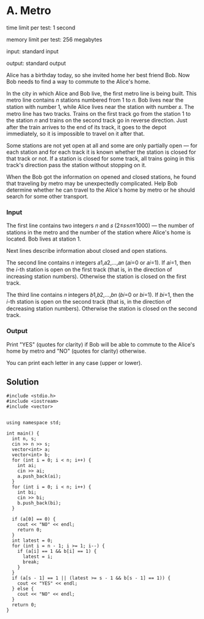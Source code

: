 # A. Metro

time limit per test: 1 second

memory limit per test: 256 megabytes

input: standard input

output: standard output

Alice has a birthday today, so she invited home her best friend Bob. Now Bob needs to find a way to commute to the Alice's home.

In the city in which Alice and Bob live, the first metro line is being built. This metro line contains 𝑛 stations numbered from 1 to 𝑛. Bob lives near the station with number 1, while Alice lives near the station with number 𝑠. The metro line has two tracks. Trains on the first track go from the station 1 to the station 𝑛 and trains on the second track go in reverse direction. Just after the train arrives to the end of its track, it goes to the depot immediately, so it is impossible to travel on it after that.

Some stations are not yet open at all and some are only partially open — for each station and for each track it is known whether the station is closed for that track or not. If a station is closed for some track, all trains going in this track's direction pass the station without stopping on it.

When the Bob got the information on opened and closed stations, he found that traveling by metro may be unexpectedly complicated. Help Bob determine whether he can travel to the Alice's home by metro or he should search for some other transport.

### Input
The first line contains two integers 𝑛 and 𝑠 (2≤𝑠≤𝑛≤1000) — the number of stations in the metro and the number of the station where Alice's home is located. Bob lives at station 1.

Next lines describe information about closed and open stations.

The second line contains 𝑛 integers 𝑎1,𝑎2,…,𝑎𝑛 (𝑎𝑖=0 or 𝑎𝑖=1). If 𝑎𝑖=1, then the 𝑖-th station is open on the first track (that is, in the direction of increasing station numbers). Otherwise the station is closed on the first track.

The third line contains 𝑛 integers 𝑏1,𝑏2,…,𝑏𝑛 (𝑏𝑖=0 or 𝑏𝑖=1). If 𝑏𝑖=1, then the 𝑖-th station is open on the second track (that is, in the direction of decreasing station numbers). Otherwise the station is closed on the second track.

### Output
Print "YES" (quotes for clarity) if Bob will be able to commute to the Alice's home by metro and "NO" (quotes for clarity) otherwise.

You can print each letter in any case (upper or lower).

## Solution
```
#include <stdio.h>
#include <iostream>
#include <vector>


using namespace std;

int main() {
  int n, s;
  cin >> n >> s;
  vector<int> a;
  vector<int> b;
  for (int i = 0; i < n; i++) {
    int ai;
    cin >> ai;
    a.push_back(ai);
  }
  for (int i = 0; i < n; i++) {
    int bi;
    cin >> bi;
    b.push_back(bi);
  }

  if (a[0] == 0) {
    cout << "NO" << endl;
    return 0;
  }
  int latest = 0;
  for (int i = n - 1; i >= 1; i--) {
    if (a[i] == 1 && b[i] == 1) {
      latest = i;
      break;
    }
  }
  if (a[s - 1] == 1 || (latest >= s - 1 && b[s - 1] == 1)) {
    cout << "YES" << endl;
  } else {
    cout << "NO" << endl;
  } 
  return 0;
}
```
